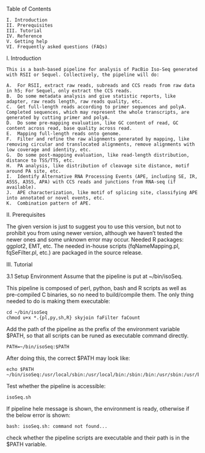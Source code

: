 Table of Contents

    I. Introduction
    II. Prerequisites
    III. Tutorial
    IV. Reference
    V. Getting help
    VI. Frequently asked questions (FAQs)

I. Introduction

    This is a bash-based pipeline for analysis of PacBio Iso-Seq generated with RSII or Sequel. Collectively, the pipeline will do:
    
    A.	For RSII, extract raw reads, subreads and CCS reads from raw data in h5; For Sequel, only extract the CCS reads.
    B.	Do some metadata analysis and give statistic reports, like adapter, raw reads length, raw reads quality, etc.
    C.	Get full-length reads according to primer sequences and polyA. Completed sequences, which may represent the whole transcripts, are generated by cutting primer and polyA.
    D.	Do some pre-mapping evaluation, like GC content of read, GC content across read, base quality across read.
    E.	Mapping full-length reads onto genome.
    F.	Filter and refine the raw alignments generated by mapping, like removing circular and translocated alignments, remove alignments with low coverage and identity, etc.
    G.	Do some post-mapping evaluation, like read-length distribution, distance to TSS/TTS, etc.
    H.	PA analysis, like distribution of cleavage site distance, motif around PA site, etc.
    I.	Identify Alternative RNA Processing Events (APE, including SE, IR, A5SS, A3SS, APA) with CCS reads and junctions from RNA-seq (if available).
    J.	APE characterization, like motif of splicing site, classifying APE into annotated or novel events, etc.
    K.	Combination pattern of APE.

II. Prerequisites

   The given version is just to suggest you to use this version, but not to prohibit you from using newer version, although we haven’t tested the newer ones and some unknown error may occur.
   Needed R packages: ggplot2, EMT, etc.
   The needed in-house scripts (fqNameMapping.pl, fqSeFilter.pl, etc.) are packaged in the source release.

III. Tutorial

3.1 Setup Environment
Assume that the pipeline is put at ~/bin/isoSeq.

This pipeline is composed of perl, python, bash and R scripts as well as pre-compiled C binaries, so no need to build/compile them. The only thing needed to do is making them executable:

    cd ~/bin/isoSeq
    chmod u+x *.{pl,py,sh,R} skyjoin faFilter faCount
    
Add the path of the pipeline as the prefix of the environment variable $PATH, so that all scripts can be runed as executable command directly.

    PATH=~/bin/isoSeq:$PATH

After doing this, the correct $PATH may look like:

    echo $PATH
    ~/bin/isoSeq:/usr/local/sbin:/usr/local/bin:/sbin:/bin:/usr/sbin:/usr/bin
    
Test whether the pipeline is accessible:

    isoSeq.sh
    
If pipeline hele message is shown, the environment is ready, otherwise if the below error is shown:

    bash: isoSeq.sh: command not found...

check whether the pipeline scripts are executable and their path is in the $PATH variable.
